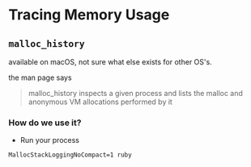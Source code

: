 # Tracing Memory Usage

## `malloc_history`

available on macOS, not sure what else exists for other OS's.

the man page says

> malloc_history inspects a given process and lists the malloc and anonymous VM
> allocations performed by it

### How do we use it?

- Run your process

```
MallocStackLoggingNoCompact=1 ruby